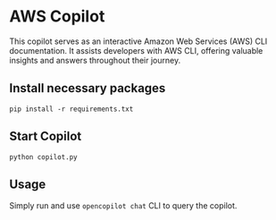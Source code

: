 # AWS Copilot

This copilot serves as an interactive Amazon Web Services (AWS) CLI documentation. It assists developers with AWS CLI, offering valuable insights and answers throughout their journey.

## Install necessary packages
```
pip install -r requirements.txt
```

## Start Copilot
```
python copilot.py
```
## Usage

Simply run and use `opencopilot chat` CLI to query the copilot.
